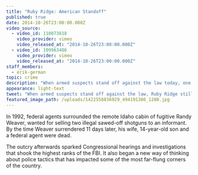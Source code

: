 ```yaml
---
title: "Ruby Ridge: American Standoff"
published: true
date: 2014-10-26T23:00:00.000Z
video_source:
  - video_id: 110073818
    video_provider: vimeo
    video_released_at: "2014-10-26T23:00:00.000Z"
  - video_id: 109963486
    video_provider: vimeo
    video_released_at: "2014-10-26T23:00:00.000Z"
staff_members:
  - erik-german
topic: crime
description: "When armed suspects stand off against the law today, one event continues to cast a shadow on both sides of the police line: the 1992 siege at Ruby Ridge."
appearance: light-text
tweet: "When armed suspects stand off against the law, Ruby Ridge still casts its shadow over both sides:"
featured_image_path: /uploads/1422558836929_494191386_1280.jpg
---
```


In 1992, federal agents surrounded the remote Idaho cabin of fugitive Randy Weaver, wanted for selling two illegal sawed-off shotguns to an informant. By the time Weaver surrendered 11 days later, his wife, 14-year-old son and a federal agent were dead.

The outcry afterwards sparked Congressional hearings and investigations that shook the highest ranks of the FBI. It also began a new way of thinking about police tactics that has impacted some of the most far-flung corners of the country.

